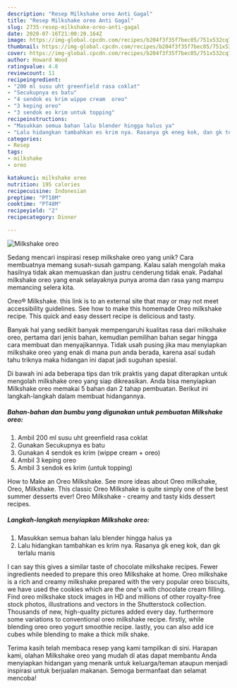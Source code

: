 ```yaml
---
description: "Resep Milkshake oreo Anti Gagal"
title: "Resep Milkshake oreo Anti Gagal"
slug: 2735-resep-milkshake-oreo-anti-gagal
date: 2020-07-16T21:00:20.164Z
image: https://img-global.cpcdn.com/recipes/b204f3f35f7bec05/751x532cq70/milkshake-oreo-foto-resep-utama.jpg
thumbnail: https://img-global.cpcdn.com/recipes/b204f3f35f7bec05/751x532cq70/milkshake-oreo-foto-resep-utama.jpg
cover: https://img-global.cpcdn.com/recipes/b204f3f35f7bec05/751x532cq70/milkshake-oreo-foto-resep-utama.jpg
author: Howard Wood
ratingvalue: 4.8
reviewcount: 11
recipeingredient:
- "200 ml susu uht greenfield rasa coklat"
- "Secukupnya es batu"
- "4 sendok es krim wippe cream  oreo"
- "3 keping oreo"
- "3 sendok es krim untuk topping"
recipeinstructions:
- "Masukkan semua bahan lalu blender hingga halus ya"
- "Lalu hidangkan tambahkan es krim nya. Rasanya gk eneg kok, dan gk terlalu manis"
categories:
- Resep
tags:
- milkshake
- oreo

katakunci: milkshake oreo 
nutrition: 195 calories
recipecuisine: Indonesian
preptime: "PT18M"
cooktime: "PT48M"
recipeyield: "2"
recipecategory: Dinner

---
```



![Milkshake oreo](https://img-global.cpcdn.com/recipes/b204f3f35f7bec05/751x532cq70/milkshake-oreo-foto-resep-utama.jpg)

Sedang mencari inspirasi resep milkshake oreo yang unik? Cara membuatnya memang susah-susah gampang. Kalau salah mengolah maka hasilnya tidak akan memuaskan dan justru cenderung tidak enak. Padahal milkshake oreo yang enak selayaknya punya aroma dan rasa yang mampu memancing selera kita.

Oreo® Milkshake. this link is to an external site that may or may not meet accessibility guidelines. See how to make this homemade Oreo milkshake recipe. This quick and easy dessert recipe is delicious and tasty.

Banyak hal yang sedikit banyak mempengaruhi kualitas rasa dari milkshake oreo, pertama dari jenis bahan, kemudian pemilihan bahan segar hingga cara membuat dan menyajikannya. Tidak usah pusing jika mau menyiapkan milkshake oreo yang enak di mana pun anda berada, karena asal sudah tahu triknya maka hidangan ini dapat jadi suguhan spesial.


Di bawah ini ada beberapa tips dan trik praktis yang dapat diterapkan untuk mengolah milkshake oreo yang siap dikreasikan. Anda bisa menyiapkan Milkshake oreo memakai 5 bahan dan 2 tahap pembuatan. Berikut ini langkah-langkah dalam membuat hidangannya.

<!--inarticleads1-->

##### Bahan-bahan dan bumbu yang digunakan untuk pembuatan Milkshake oreo:

1. Ambil 200 ml susu uht greenfield rasa coklat
1. Gunakan Secukupnya es batu
1. Gunakan 4 sendok es krim (wippe cream + oreo)
1. Ambil 3 keping oreo
1. Ambil 3 sendok es krim (untuk topping)


How to Make an Oreo Milkshake. See more ideas about Oreo milkshake, Oreo, Milkshake. This classic Oreo Milkshake is quite simply one of the best summer desserts ever! Oreo Milkshake - creamy and tasty kids dessert recipes. 

<!--inarticleads2-->

##### Langkah-langkah menyiapkan Milkshake oreo:

1. Masukkan semua bahan lalu blender hingga halus ya
1. Lalu hidangkan tambahkan es krim nya. Rasanya gk eneg kok, dan gk terlalu manis


I can say this gives a similar taste of chocolate milkshake recipes. Fewer ingredients needed to prepare this oreo Milkshake at home. Oreo milkshake is a rich and creamy milkshake prepared with the very popular oreo biscuits, we have used the cookies which are the one&#39;s with chocolate cream filling. Find oreo milkshake stock images in HD and millions of other royalty-free stock photos, illustrations and vectors in the Shutterstock collection. Thousands of new, high-quality pictures added every day. furthermore some variations to conventional oreo milkshake recipe. firstly, while blending oreo oreo yogurt smoothie recipe. lastly, you can also add ice cubes while blending to make a thick milk shake. 

Terima kasih telah membaca resep yang kami tampilkan di sini. Harapan kami, olahan Milkshake oreo yang mudah di atas dapat membantu Anda menyiapkan hidangan yang menarik untuk keluarga/teman ataupun menjadi inspirasi untuk berjualan makanan. Semoga bermanfaat dan selamat mencoba!
